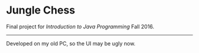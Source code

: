 # Jungle Chess  
Final project for *Introduction to Java Programming* Fall 2016.  

----------
Developed on my old PC, so the UI may be ugly now.